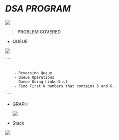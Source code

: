 # _DSA PROGRAM_
![](https://d1jnx9ba8s6j9r.cloudfront.net/blog/wp-content/uploads/2017/05/Selenium-blog-1.gif)


 > __PROBLEM COVERED__

  * QUEUE
  
  

   ![](https://miro.medium.com/max/2000/1*KEs1ByQTLIuRmWaFCdAF6Q.gif)
   
  
  
  
    ```
     
     
        - Reversing Queue
        - Queue Operations 
        - Queue Using LinkedList
        - Find First N Numbers that contains 5 and 6.
    
    ```


  * GRAPH 
  
  
    ![](https://i.pinimg.com/originals/6a/e6/de/6ae6debded140059005af325ff032117.gif)
    
    
  * Stack
  
   ![](https://miro.medium.com/max/2334/1*aIB9uIpH-dXob4wWZqm6Fw.gif)
